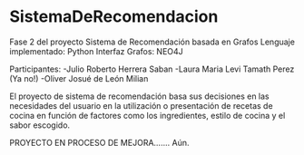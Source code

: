 # SistemaDeRecomendacion

Fase 2 del proyecto Sistema de Recomendación basada en Grafos
Lenguaje implementado: Python
Interfaz Grafos: NEO4J

Participantes:
-Julio Roberto Herrera Saban
-Laura Maria Levi Tamath Perez (Ya no!)
-Oliver Josué de León Milian

El proyecto de sistema de recomendación basa sus decisiones en las necesidades del usuario en la utilización o presentación 
de recetas de cocina en función de factores como los ingredientes, estilo de cocina y el sabor escogido.

PROYECTO EN PROCESO DE MEJORA....... Aún.
